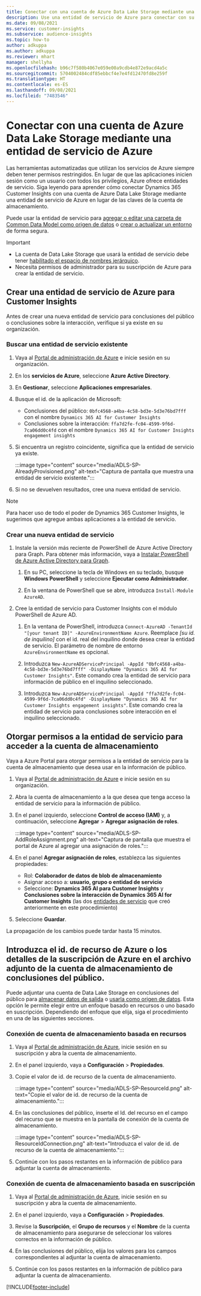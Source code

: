 ```yaml
---
title: Conectar con una cuenta de Azure Data Lake Storage mediante una entidad de servicio
description: Use una entidad de servicio de Azure para conectar con su propio lago de datos.
ms.date: 09/08/2021
ms.service: customer-insights
ms.subservice: audience-insights
ms.topic: how-to
author: adkuppa
ms.author: adkuppa
ms.reviewer: mhart
manager: shellyha
ms.openlocfilehash: b96c7f580b4067e059e00a9cdb4e872e9acd4a5c
ms.sourcegitcommit: 5704002484cdf85ebbcf4e7e4fd12470fd8e259f
ms.translationtype: HT
ms.contentlocale: es-ES
ms.lasthandoff: 09/08/2021
ms.locfileid: "7483546"
---
```

# <a name="connect-to-an-azure-data-lake-storage-account-by-using-an-azure-service-principal"></a>Conectar con una cuenta de Azure Data Lake Storage mediante una entidad de servicio de Azure

Las herramientas automatizadas que utilizan los servicios de Azure siempre deben tener permisos restringidos. En lugar de que las aplicaciones inicien sesión como un usuario con todos los privilegios, Azure ofrece entidades de servicio. Siga leyendo para aprender cómo conectar Dynamics 365 Customer Insights con una cuenta de Azure Data Lake Storage mediante una entidad de servicio de Azure en lugar de las claves de la cuenta de almacenamiento. 

Puede usar la entidad de servicio para [agregar o editar una carpeta de Common Data Model como origen de datos](connect-common-data-model.md) o [crear o actualizar un entorno](get-started-paid.md) de forma segura.

> [!IMPORTANT]
> - La cuenta de Data Lake Storage que usará la entidad de servicio debe tener [habilitado el espacio de nombres jerárquico](/azure/storage/blobs/data-lake-storage-namespace).
> - Necesita permisos de administrador para su suscripción de Azure para crear la entidad de servicio.

## <a name="create-an-azure-service-principal-for-customer-insights"></a>Crear una entidad de servicio de Azure para Customer Insights

Antes de crear una nueva entidad de servicio para conclusiones del público o conclusiones sobre la interacción, verifique si ya existe en su organización.

### <a name="look-for-an-existing-service-principal"></a>Buscar una entidad de servicio existente

1. Vaya al [Portal de administración de Azure](https://portal.azure.com) e inicie sesión en su organización.

2. En los **servicios de Azure**, seleccione **Azure Active Directory**.

3. En **Gestionar**, seleccione **Aplicaciones empresariales**.

4. Busque el id. de la aplicación de Microsoft:
   - Conclusiones del público: `0bfc4568-a4ba-4c58-bd3e-5d3e76bd7fff` con el nombre `Dynamics 365 AI for Customer Insights`
   - Conclusiones sobre la interacción: `ffa7d2fe-fc04-4599-9f6d-7ca06dd0c4fd` con el nombre `Dynamics 365 AI for Customer Insights engagement insights`

5. Si encuentra un registro coincidente, significa que la entidad de servicio ya existe. 
   
   :::image type="content" source="media/ADLS-SP-AlreadyProvisioned.png" alt-text="Captura de pantalla que muestra una entidad de servicio existente.":::
   
6. Si no se devuelven resultados, cree una nueva entidad de servicio.

>[!NOTE]
>Para hacer uso de todo el poder de Dynamics 365 Customer Insights, le sugerimos que agregue ambas aplicaciones a la entidad de servicio.

### <a name="create-a-new-service-principal"></a>Crear una nueva entidad de servicio

1. Instale la versión más reciente de PowerShell de Azure Active Directory para Graph. Para obtener más información, vaya a [Instalar PowerShell de Azure Active Directory para Graph](/powershell/azure/active-directory/install-adv2).

   1. En su PC, seleccione la tecla de Windows en su teclado, busque **Windows PowerShell** y seleccione **Ejecutar como Administrador**.
   
   1. En la ventana de PowerShell que se abre, introduzca `Install-Module AzureAD`.

2. Cree la entidad de servicio para Customer Insights con el módulo PowerShell de Azure AD.

   1. En la ventana de PowerShell, introduzca `Connect-AzureAD -TenantId "[your tenant ID]" -AzureEnvironmentName Azure`. Reemplace *[su id. de inquilino]* con el id. real del inquilino donde desea crear la entidad de servicio. El parámetro de nombre de entorno `AzureEnvironmentName` es opcional.
  
   1. Introduzca `New-AzureADServicePrincipal -AppId "0bfc4568-a4ba-4c58-bd3e-5d3e76bd7fff" -DisplayName "Dynamics 365 AI for Customer Insights"`. Este comando crea la entidad de servicio para información de público en el inquilino seleccionado. 

   1. Introduzca `New-AzureADServicePrincipal -AppId "ffa7d2fe-fc04-4599-9f6d-7ca06dd0c4fd" -DisplayName "Dynamics 365 AI for Customer Insights engagement insights"`. Este comando crea la entidad de servicio para conclusiones sobre interacción en el inquilino seleccionado.

## <a name="grant-permissions-to-the-service-principal-to-access-the-storage-account"></a>Otorgar permisos a la entidad de servicio para acceder a la cuenta de almacenamiento

Vaya a Azure Portal para otorgar permisos a la entidad de servicio para la cuenta de almacenamiento que desea usar en la información de público.

1. Vaya al [Portal de administración de Azure](https://portal.azure.com) e inicie sesión en su organización.

1. Abra la cuenta de almacenamiento a la que desea que tenga acceso la entidad de servicio para la información de público.

1. En el panel izquierdo, seleccione **Control de acceso (IAM)** y, a continuación, seleccione **Agregar** > **Agregar asignación de roles**.

   :::image type="content" source="media/ADLS-SP-AddRoleAssignment.png" alt-text="Captura de pantalla que muestra el portal de Azure al agregar una asignación de roles.":::

1. En el panel **Agregar asignación de roles**, establezca las siguientes propiedades:
   - Rol: **Colaborador de datos de blob de almacenamiento**
   - Asignar acceso a: **usuario, grupo o entidad de servicio**
   - Seleccione: **Dynamics 365 AI para Customer Insights** y **Conclusiones sobre la interacción de Dynamics 365 AI for Customer Insights** (las dos [entidades de servicio](#create-a-new-service-principal) que creó anteriormente en este procedimiento)

1.  Seleccione **Guardar**.

La propagación de los cambios puede tardar hasta 15 minutos.

## <a name="enter-the-azure-resource-id-or-the-azure-subscription-details-in-the-storage-account-attachment-to-audience-insights"></a>Introduzca el id. de recurso de Azure o los detalles de la suscripción de Azure en el archivo adjunto de la cuenta de almacenamiento de conclusiones del público.

Puede adjuntar una cuenta de Data Lake Storage en conclusiones del público para [almacenar datos de salida](manage-environments.md) o [usarla como origen de datos](connect-common-data-service-lake.md). Esta opción le permite elegir entre un enfoque basado en recursos o uno basado en suscripción. Dependiendo del enfoque que elija, siga el procedimiento en una de las siguientes secciones.

### <a name="resource-based-storage-account-connection"></a>Conexión de cuenta de almacenamiento basada en recursos

1. Vaya al [Portal de administración de Azure](https://portal.azure.com), inicie sesión en su suscripción y abra la cuenta de almacenamiento.

1. En el panel izquierdo, vaya a **Configuración** > **Propiedades**.

1. Copie el valor de id. de recurso de la cuenta de almacenamiento.

   :::image type="content" source="media/ADLS-SP-ResourceId.png" alt-text="Copie el valor de id. de recurso de la cuenta de almacenamiento.":::

1. En las conclusiones del público, inserte el Id. del recurso en el campo del recurso que se muestra en la pantalla de conexión de la cuenta de almacenamiento.

   :::image type="content" source="media/ADLS-SP-ResourceIdConnection.png" alt-text="Introduzca el valor de id. de recurso de la cuenta de almacenamiento.":::   

1. Continúe con los pasos restantes en la información de público para adjuntar la cuenta de almacenamiento.

### <a name="subscription-based-storage-account-connection"></a>Conexión de cuenta de almacenamiento basada en suscripción

1. Vaya al [Portal de administración de Azure](https://portal.azure.com), inicie sesión en su suscripción y abra la cuenta de almacenamiento.

1. En el panel izquierdo, vaya a **Configuración** > **Propiedades**.

1. Revise la **Suscripción**, el **Grupo de recursos** y el **Nombre** de la cuenta de almacenamiento para asegurarse de seleccionar los valores correctos en la información de público.

1. En las conclusiones del público, elija los valores para los campos correspondientes al adjuntar la cuenta de almacenamiento.

1. Continúe con los pasos restantes en la información de público para adjuntar la cuenta de almacenamiento.


[!INCLUDE[footer-include](../includes/footer-banner.md)]
